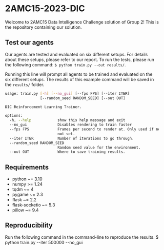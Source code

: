 # 2AMC15-2023-DIC

Welcome to 2AMC15 Data Intelligence Challenge solution of Group 2!
This is the repository containing our solution.

## Test our agents

Our agents are tested and evaluated on six different setups. For details about these setups, please refer to our report.
To run the tests, please run the following command: `$ python train.py --out results/`.

Running this line will prompt all agents to be trained and evaluated on the six different setups.
The results of this example command will be saved in the `results/` folder.

```bash
usage: train.py [-h] [--no_gui] [--fps FPS] [--iter ITER]
                [--random_seed RANDOM_SEED] [--out OUT]

DIC Reinforcement Learning Trainer.

options:
  -h, --help            show this help message and exit
  --no_gui              Disables rendering to train faster
  --fps FPS             Frames per second to render at. Only used if no_gui is
                        not set.
  --iter ITER           Number of iterations to go through.
  --random_seed RANDOM_SEED
                        Random seed value for the environment.
  --out OUT             Where to save training results.
```

## Requirements

- python ~= 3.10
- numpy >= 1.24
- tqdm ~= 4
- pygame ~= 2.3
- flask ~= 2.2
- flask-socketio ~= 5.3
- pillow ~= 9.4

## Reproducibility
Run the following command in the command-line to reproduce the results.
$ python train.py --iter 500000 --no_gui